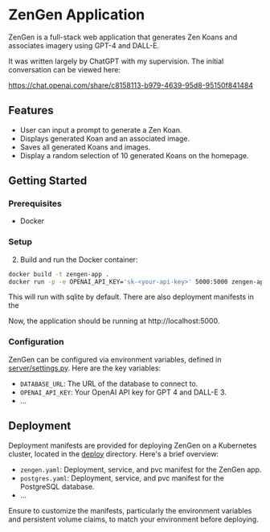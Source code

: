 # ZenGen Application

ZenGen is a full-stack web application that generates Zen Koans and associates imagery using GPT-4 and DALL-E.

It was written largely by ChatGPT with my supervision. The initial conversation can be viewed here:

https://chat.openai.com/share/c8158113-b979-4639-95d8-95150f841484

## Features

- User can input a prompt to generate a Zen Koan.
- Displays generated Koan and an associated image.
- Saves all generated Koans and images.
- Display a random selection of 10 generated Koans on the homepage.

## Getting Started

### Prerequisites
- Docker

### Setup

2. Build and run the Docker container:

```bash
docker build -t zengen-app .
docker run -p -e OPENAI_API_KEY='sk-<your-api-key>' 5000:5000 zengen-app
```

This will run with sqlite by default. There are also deployment manifests in the 

Now, the application should be running at http://localhost:5000.

### Configuration

ZenGen can be configured via environment variables, defined in [server/settings.py](https://github.com/fabianvf/zengen/blob/main/server/settings.py). Here are the key variables:

- `DATABASE_URL`: The URL of the database to connect to.
- `OPENAI_API_KEY`: Your OpenAI API key for GPT 4 and DALL-E 3.
- ...

## Deployment

Deployment manifests are provided for deploying ZenGen on a Kubernetes cluster, located in the [deploy](https://github.com/fabianvf/zengen/tree/main/deploy) directory. Here's a brief overview:

- `zengen.yaml`: Deployment, service, and pvc manifest for the ZenGen app.
- `postgres.yaml`: Deployment, service, and pvc manifest for the PostgreSQL database.
- ...

Ensure to customize the manifests, particularly the environment variables and persistent volume claims, to match your environment before deploying.
